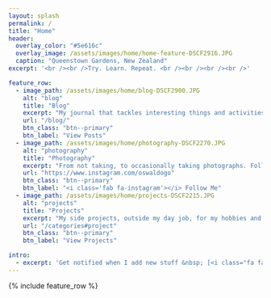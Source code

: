 ```yaml
---
layout: splash
permalink: /
title: "Home"
header:
  overlay_color: "#5e616c"
  overlay_image: /assets/images/home/home-feature-DSCF2916.JPG
  caption: "Queenstown Gardens, New Zealand"
excerpt: '<br /><br />Try. Learn. Repeat. <br /><br /><br /><br />'

feature_row:
  - image_path: /assets/images/home/blog-DSCF2900.JPG
    alt: "blog"
    title: "Blog"
    excerpt: "My journal that tackles interesting things and activities, like technology, computers, gadgets, software development, photography, food, and travel."
    url: "/blog/"
    btn_class: "btn--primary"
    btn_label: "View Posts"
  - image_path: /assets/images/home/photography-DSCF2270.JPG
    alt: "photography"
    title: "Photography"
    excerpt: "From not taking, to occasionally taking photographs. Follow my casual journey in capturing various moments, ranging from ordinary to something amazing."
    url: "https://www.instagram.com/oswaldogo"
    btn_class: "btn--primary"
    btn_label: "<i class='fab fa-instagram'></i> Follow Me"
  - image_path: /assets/images/home/projects-DSCF2215.JPG
    alt: "projects"
    title: "Projects"
    excerpt: "My side projects, outside my day job, for my hobbies and as an avenue for learning new things."
    url: "/categories#project"
    btn_class: "btn--primary"
    btn_label: "View Projects"

intro:
  - excerpt: 'Get notified when I add new stuff &nbsp; [<i class="fa fa-twitter"></i> @oswaldogo](https://twitter.com/oswaldogo){: .btn .btn--twitter}'
---
```


{% include feature_row %}
